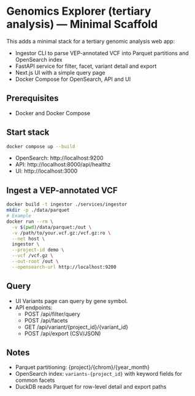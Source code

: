 # Genomics Explorer (tertiary analysis) — Minimal Scaffold

This adds a minimal stack for a tertiary genomic analysis web app:
- Ingestor CLI to parse VEP-annotated VCF into Parquet partitions and OpenSearch index
- FastAPI service for filter, facet, variant detail and export
- Next.js UI with a simple query page
- Docker Compose for OpenSearch, API and UI

## Prerequisites
- Docker and Docker Compose

## Start stack

```bash
docker compose up --build
```

- OpenSearch: http://localhost:9200
- API: http://localhost:8000/api/healthz
- UI: http://localhost:3000

## Ingest a VEP-annotated VCF

```bash
docker build -t ingestor ./services/ingestor
mkdir -p ./data/parquet
# Example
docker run --rm \
  -v $(pwd)/data/parquet:/out \
  -v /path/to/your.vcf.gz:/vcf.gz:ro \
  --net host \
  ingestor \
  --project-id demo \
  --vcf /vcf.gz \
  --out-root /out \
  --opensearch-url http://localhost:9200
```

## Query
- UI Variants page can query by gene symbol.
- API endpoints:
  - POST /api/filter/query
  - POST /api/facets
  - GET /api/variant/{project_id}/{variant_id}
  - POST /api/export (CSV/JSON)

## Notes
- Parquet partitioning: {project}/{chrom}/{year_month}
- OpenSearch index: `variants-{project_id}` with keyword fields for common facets
- DuckDB reads Parquet for row-level detail and export paths